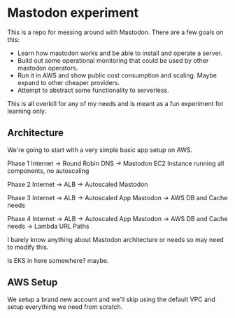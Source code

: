 # Mastodon experiment

This is a repo for messing around with Mastodon.  There are a few goals on this:

* Learn how mastodon works and be able to install and operate a server.
* Build out some operational monitoring that could be used by other mastodon operators.
* Run it in AWS and show public cost consumption and scaling.  Maybe expand to other cheaper providers.
* Attempt to abstract some functionality to serverless.

This is all overkill for any of my needs and is meant as a fun experiment for learning only.

## Architecture
We're going to start with a very simple basic app setup on AWS.

Phase 1
Internet -> Round Robin DNS -> Mastodon EC2 Instance running all components, no autoscaling

Phase 2
Internet -> ALB -> Autoscaled Mastodon

Phase 3
Internet -> ALB -> Autoscaled App Mastodon -> AWS DB and Cache needs

Phase 4
Internet -> ALB -> Autoscaled App Mastodon -> AWS DB and Cache needs
                -> Lambda URL Paths

I barely know anything about Mastodon architecture or needs so may need to modify this.

Is EKS in here somewhere?  maybe.

## AWS Setup
We setup a brand new account and we'll skip using the default VPC and setup everything we need from scratch.


